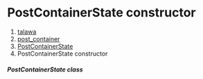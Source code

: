 
<div>

# PostContainerState constructor

</div>










1.  [talawa](../../index.md)
2.  [post_container](../../widgets_post_container/)
3.  [PostContainerState](../../widgets_post_container/PostContainerState-class.md)
4.  PostContainerState constructor

##### PostContainerState class







